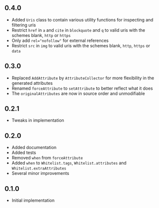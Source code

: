 ## 0.4.0

* Added `Uris` class to contain various utility functions for inspecting and filtering uris
* Restrict `href` in `a` and `cite` in `blockquote` and `q` to valid uris with the schemes blank, `http` or `https`
* Only add `rel="nofollow"` for external references
* Restrict `src` in `img` to valid uris with the schemes blank, `http`, `https` or `data`


## 0.3.0

* Replaced `AddAttribute` by `AttributeCollector` for more flexibility in the generated attributes
* Renamed `forceAttribute` to `setAttribute` to better reflect what it does
* The `originalAttributes` are now in source order and unmodifiable

## 0.2.1

* Tweaks in implementation

## 0.2.0

* Added documentation
* Added tests
* Removed `when` from `forceAttribute`
* Added `when` to `Whitelist.tags`, `Whitelist.attributes` and `Whitelist.extraAttributes`
* Several minor improvements

## 0.1.0

* Initial implementation